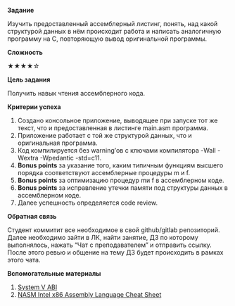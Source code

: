 ﻿**Задание**

Изучить предоставленный ассемблерный листинг, понять, над какой структурой данных в нём происходит работа и написать аналогичную программу на C, повторяющую вывод оригинальной программы.

**Сложность**

★★★★☆

**Цель задания**

Получить навык чтения ассемблерного кода.

**Критерии успеха**

1. Создано консольное приложение, выводящее при запуске тот же текст, что и предоставленная в листинге main.asm программа.
1. Приложение работает с той же структурой данных, что и оригинальная программа.
1. Код компилируется без warning’ов с ключами компилятора -Wall -Wextra -Wpedantic -std=c11.
1. **Bonus points** за указание того, каким типичным функциям высшего порядка соответствуют ассемблерные процедуры m и f.
1. **Bonus points** за оптимизацию процедур mи f в ассемблерном коде.
1. **Bonus points** за исправление утечки памяти под структуры данных в ассемблерном коде.
1. Далее успешность определяется code review.

**Обратная связь**

Cтудент коммитит все необходимое в свой github/gitlab репозиторий. Далее необходимо зайти в ЛК, найти занятие, ДЗ по которому выполнялось, нажать “Чат с преподавателем” и отправить ссылку. После этого ревью и общение на тему ДЗ будет происходить в рамках этого чата.

**Вспомогательные материалы**

1. [System V ABI](https://wiki.osdev.org/System_V_ABI#x86-64)
1. [NASM Intel x86 Assembly Language Cheat Sheet](https://www.benMC-69670code.net/blob/nasmcheatsheet.pdf)
